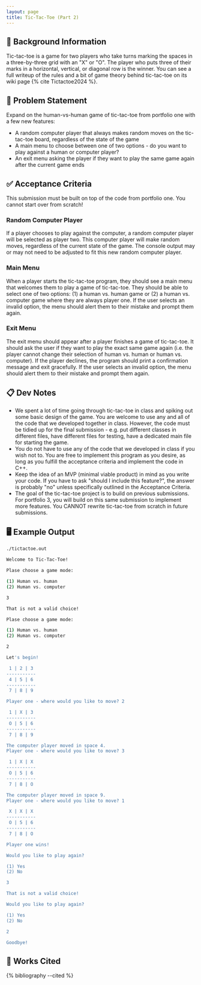 ```yaml
---
layout: page
title: Tic-Tac-Toe (Part 2)
---
```


## 🔖 Background Information

Tic-tac-toe is a game for two players who take turns marking the spaces in a three-by-three grid with an "X" or "O". The player who puts three of their marks in a horizontal, vertical, or diagonal row is the winner. You can see a full writeup of the rules and a bit of game theory behind tic-tac-toe on its wiki page {% cite Tictactoe2024 %}.

## 🎯 Problem Statement

Expand on the human-vs-human game of tic-tac-toe from portfolio one with a few new features:

* A random computer player that always makes random moves on the tic-tac-toe board, regardless of the state of the game
* A main menu to choose between one of two options - do you want to play against a human or computer player?
* An exit menu asking the player if they want to play the same game again after the current game ends

## ✅ Acceptance Criteria

This submission must be built on top of the code from portfolio one. You cannot start over from scratch!

### Random Computer Player

If a player chooses to play against the computer, a random computer player will be selected as player two. This computer player will make random moves, regardless of the current state of the game. The console output may or may not need to be adjusted to fit this new random computer player.

### Main Menu

When a player starts the tic-tac-toe program, they should see a main menu that welcomes them to play a game of tic-tac-toe. They should be able to select one of two options: (1) a human vs. human game or (2) a human vs. computer game where they are always player one. If the user selects an invalid option, the menu should alert them to their mistake and prompt them again.

### Exit Menu

The exit menu should appear after a player finishes a game of tic-tac-toe. It should ask the user if they want to play the exact same game again (i.e. the player cannot change their selection of human vs. human or human vs. computer). If the player declines, the program should print a confirmation message and exit gracefully. If the user selects an invalid option, the menu should alert them to their mistake and prompt them again.

## 📋 Dev Notes

* We spent a lot of time going through tic-tac-toe in class and spiking out some basic design of the game. You are welcome to use any and all of the code that we developed together in class. However, the code must be tidied up for the final submission - e.g. put different classes in different files, have different files for testing, have a dedicated main file for starting the game.
* You do not have to use any of the code that we developed in class if you wish not to. You are free to implement this program as you desire, as long as you fulfill the acceptance criteria and implement the code in C++.
* Keep the idea of an MVP (minimal viable product) in mind as you write your code. If you have to ask "should I include this feature?", the answer is probably "no" unless specifically outlined in the Acceptance Criteria.
* The goal of the tic-tac-toe project is to build on previous submissions. For portfolio 3, you will build on this same submission to implement more features. You CANNOT rewrite tic-tac-toe from scratch in future submissions.

## 🖥️ Example Output

```bash
./tictactoe.out

Welcome to Tic-Tac-Toe!

Plase choose a game mode:

(1) Human vs. human
(2) Human vs. computer

3

That is not a valid choice!

Plase choose a game mode:

(1) Human vs. human
(2) Human vs. computer

2

Let's begin!

 1 | 2 | 3
-----------
 4 | 5 | 6
-----------
 7 | 8 | 9

Player one - where would you like to move? 2

 1 | X | 3
-----------
 O | 5 | 6
-----------
 7 | 8 | 9

The computer player moved in space 4.
Player one - where would you like to move? 3

 1 | X | X
-----------
 O | 5 | 6
-----------
 7 | 8 | O

The computer player moved in space 9.
Player one - where would you like to move? 1

 X | X | X
-----------
 O | 5 | 6
-----------
 7 | 8 | O

Player one wins!

Would you like to play again?

(1) Yes
(2) No

3

That is not a valid choice!

Would you like to play again?

(1) Yes
(2) No

2

Goodbye!
```

## 📘 Works Cited

{% bibliography --cited %}
